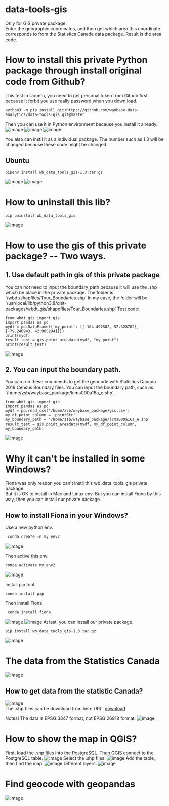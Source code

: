 # data-tools-gis
Only for GIS private package.    
Enter the geographic coordinates, and then get which area this coordinate corresponds to from the Statistics Canada data package. Result is the area code.   

# How to install this private Python package through install original code from Github?
This test in Ubuntu, you need to get personal token from Github first because it forbit you use really password when you down load.
~~~
python3 -m pip install git+https://github.com/waybase-data-analytics/data-tools-gis.git@master
~~~
Then you can use it in Python environment because you install it already. 
![image](https://user-images.githubusercontent.com/75282285/158874454-473e362f-0ad8-43ff-9df4-f9b5719eb962.png)
![image](https://user-images.githubusercontent.com/75282285/158874491-a8969ee0-963b-4ee6-a4fa-dd8f45381626.png)
![image](https://user-images.githubusercontent.com/75282285/158874537-d0fc469d-fb42-447b-afc1-7d1c5e5c5982.png)



You also can instll it as a individual package. The number such as 1.3 will be changed because these code might be changed.
## Ubuntu 
~~~
pipenv install wb_data_tools_gis-1.3.tar.gz
~~~
![image](https://user-images.githubusercontent.com/75282285/158869675-f03d9a7a-bec1-4e05-b095-a2305403fb18.png)
![image](https://user-images.githubusercontent.com/75282285/158869695-940c5eb6-24db-40fa-9678-29e908637720.png)

# How to uninstall this lib?
~~~
pip uninstall wb_data_tools_gis
~~~
![image](https://user-images.githubusercontent.com/75282285/158869574-3b51b33c-8300-4825-915e-51967d415fd8.png)


# How to use the gis of this private package? -- Two ways.

## 1. Use default path in gis of this private package
You can not need to input the boundary_path because it will use the .shp which be place in the private package.
The folder is '/wbdt/shapfiles/Tour_Boundaries.shp'
In my case, the folder will be '/usr/local/lib/python3.8/dist-packages/wbdt_gis/shapefiles/Tour_Boundaries.shp'
Test code: 
~~~
from wbdt_gis import gis
import pandas as pd
mydf = pd.DataFrame({'my_point': [[-104.497882, 52.328702], [-79.246943, 42.985294]]})
print(mydf)
result_test = gis.point_areadata(mydf, "my_point")
print(result_test)
~~~
![image](https://user-images.githubusercontent.com/75282285/158871272-9cca3aaf-c315-4608-b9ec-94626af886fe.png)

## 2. You can input the boundary path.
You can run these commends to get the geocode with Statistics Canada 2016 Census Boundary files. 
You can input the boundary path, such as '/home/zsb/waybase_package/lcma000a16a_e.shp'.
~~~
from wbdt_gis import gis
import pandas as pd
mydf = pd.read_csv('/home/zsb/waybase_package/gis.csv')
my_df_point_column = 'pointStr'
my_boundary_path = '/home/zsb/waybase_package/lcma000a16a_e.shp'
result_test = gis.point_areadata(mydf, my_df_point_column, my_boundary_path)
~~~
![image](https://user-images.githubusercontent.com/75282285/155016567-0651dc91-cac9-4e13-85aa-4e07ed806aad.png)


# Why it can't be installed in some Windows?  
Fiona was only readon you can't instll this wb_data_tools_gis private package.  
But it is OK to install in Mac and Linux env.
But you can install Fiona by this way, then you can install our private package.
## How to install Fiona in your Windows?
Use a new python env. 
~~~
 conda create -n my_env2
~~~
![image](https://user-images.githubusercontent.com/75282285/158899516-00614b67-fe5f-4220-9e00-686735676528.png)

Then active this env.
~~~
conda activate my_env2
~~~
![image](https://user-images.githubusercontent.com/75282285/158899606-1c5778fc-941e-464a-a758-6fbaf43a0a20.png)

Install pip tool.
~~~
conda install pip
~~~
Then install Fiona
~~~
 conda install fiona 
~~~
![image](https://user-images.githubusercontent.com/75282285/158899718-b827ee55-41b6-466d-aff3-b7eb3347ae6b.png)
![image](https://user-images.githubusercontent.com/75282285/158899730-b8e3b9e6-c8d6-4395-b6e9-ab0367eddb9f.png)
At last, you can install our private package.
~~~
pip install wb_data_tools_gis-1.3.tar.gz 
~~~
![image](https://user-images.githubusercontent.com/75282285/158899775-97d32a4d-37d5-4847-89d9-a233f32dd212.png)


#  The data from the Statistics Canada
![image](https://user-images.githubusercontent.com/75282285/185015538-432e5fa5-baba-4f93-b468-eca20c8b8700.png)
## How to get data from the statistic Canada?
![image](https://user-images.githubusercontent.com/75282285/185015610-d4750f2d-8952-4d39-8869-20ba6a0d2ccb.png)     
The .shp files can be download from here URL.  [download](https://www12.statcan.gc.ca/census-recensement/2011/geo/bound-limit/bound-limit-2016-eng.cfm)    

Notes! The data is EPSG:3347 format, not EPSG:26918 format.
![image](https://user-images.githubusercontent.com/75282285/196702323-93590ac8-5a2f-474d-acbd-7fe020a965f8.png)


# How to show the map in QGIS?
First, load the .shp files into the PostgreSQL. Then QGIS connect to the PostgreSQL table.
![image](https://user-images.githubusercontent.com/75282285/196698338-602eeff7-1174-430b-a669-04f688193118.png)
Select the .shp files. 
![image](https://user-images.githubusercontent.com/75282285/196700707-95c126b4-8492-4afd-9529-2dbc6f92cd93.png)
Add the table, then find the map.
![image](https://user-images.githubusercontent.com/75282285/196700961-94ad9644-5100-484e-9417-67c3479f7fd3.png)
Different layers. 
![image](https://user-images.githubusercontent.com/75282285/196701305-afa776af-cf66-4580-9de1-8ceb68716cc6.png)

#  Find geocode with geopandas

![image](https://user-images.githubusercontent.com/75282285/196704838-7a1d62fe-f19b-4931-8b71-936a6d818603.png)


